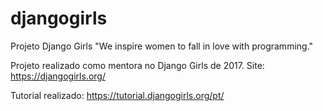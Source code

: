 # djangogirls
Projeto Django Girls
"We inspire women to fall in love with programming."

Projeto realizado como mentora no Django Girls de 2017. Site: https://djangogirls.org/

Tutorial realizado: https://tutorial.djangogirls.org/pt/
